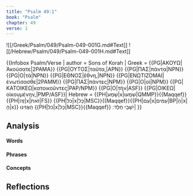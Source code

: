 ```yaml
---
title: "Psalm 49:1"
book: "Psalm"
chapter: 49
verse: 1
---
```

![[/Greek/Psalm/049/Psalm-049-001G.md#Text]]
![[/Hebrew/Psalm/049/Psalm-049-001H.md#Text]]

{{Infobox Psalm/Verse |
  author = Sons of Korah |
  Greek = {{PG|ΑΚΟΥΩ|Ἀκούσατε|2PAMA}} {{PG|ΟΥΤΟΣ|ταῦτα,|APN}} {{PG|ΠΑΣ|πάντα|NPN}} {{PG|Ο|τὰ|NPN}} {{PG|ΕΘΝΟΣ|ἔθνη,|NPN}} {{PG|ΕΝΩΤΙΖΟΜΑΙ|ἐνωτίσασθε|2PAMM}} {{PG|ΠΑΣ|πάντες|NPM}} {{PG|Ο|οἱ|NPM}} {{PG|ΚΑΤΟΙΚΕΩ|κατοικοῦντες|PAP/NPM}} {{PG|Ο|τὴν|ASF}} {{PG|ΟΙΚΕΩ|οἰκουμένην,|PMP/ASF}}|
  Hebrew = {{PH|שָׁמַע|x|שִׁמְעוּ|QMMP}}{{Maqqef}}{{PH|זֶה|x|זֹאת|FS}} {{PH|כל|x|כָּל|MSC}}{{Maqqef}}{{PH|עַם|x|עַמִּים|BP|הַ|x|הָ|x}}
הַאֲזִינוּ
{{PH|כל|x|כָּל|MSC}}{{Maqqef}}
יֹשְׁבֵי
חָלֶד
׃|
}}

## Analysis

#### Words

#### Phrases

#### Concepts

## Reflections
